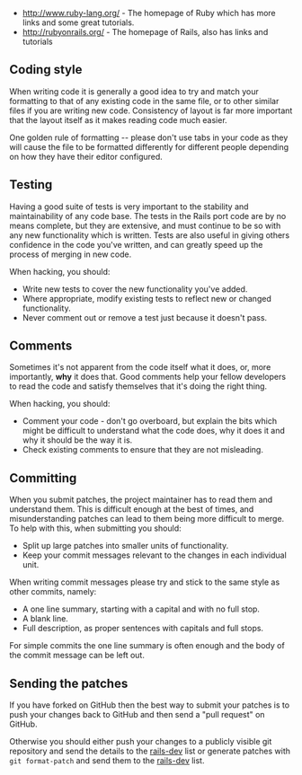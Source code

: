 * http://www.ruby-lang.org/ - The homepage of Ruby which has more links and some great tutorials.
* http://rubyonrails.org/ - The homepage of Rails, also has links and tutorials

## Coding style

When writing code it is generally a good idea to try and match your
formatting to that of any existing code in the same file, or to other
similar files if you are writing new code. Consistency of layout is
far more important that the layout itself as it makes reading code
much easier.

One golden rule of formatting -- please don't use tabs in your code
as they will cause the file to be formatted differently for different
people depending on how they have their editor configured.

## Testing

Having a good suite of tests is very important to the stability and
maintainability of any code base. The tests in the Rails port code are
by no means complete, but they are extensive, and must continue to be
so with any new functionality which is written. Tests are also useful
in giving others confidence in the code you've written, and can
greatly speed up the process of merging in new code.

When hacking, you should:

* Write new tests to cover the new functionality you've added.
* Where appropriate, modify existing tests to reflect new or changed
functionality.
* Never comment out or remove a test just because it doesn't pass.

## Comments

Sometimes it's not apparent from the code itself what it does, or,
more importantly, **why** it does that. Good comments help your fellow
developers to read the code and satisfy themselves that it's doing the
right thing.

When hacking, you should:

* Comment your code - don't go overboard, but explain the bits which
might be difficult to understand what the code does, why it does it
and why it should be the way it is.
* Check existing comments to ensure that they are not misleading.

## Committing

When you submit patches, the project maintainer has to read them and
understand them. This is difficult enough at the best of times, and
misunderstanding patches can lead to them being more difficult to
merge. To help with this, when submitting you should:

* Split up large patches into smaller units of functionality.
* Keep your commit messages relevant to the changes in each individual
unit.

When writing commit messages please try and stick to the same style as
other commits, namely:

* A one line summary, starting with a capital and with no full stop.
* A blank line.
* Full description, as proper sentences with capitals and full stops.

For simple commits the one line summary is often enough and the body
of the commit message can be left out.

## Sending the patches

If you have forked on GitHub then the best way to submit your patches is to
push your changes back to GitHub and then send a "pull request" on GitHub.

Otherwise you should either push your changes to a publicly visible git repository
and send the details to the [rails-dev](http://lists.openstreetmap.org/listinfo/rails-dev)
list or generate patches with `git format-patch` and send them to the
[rails-dev](http://lists.openstreetmap.org/listinfo/rails-dev) list.

